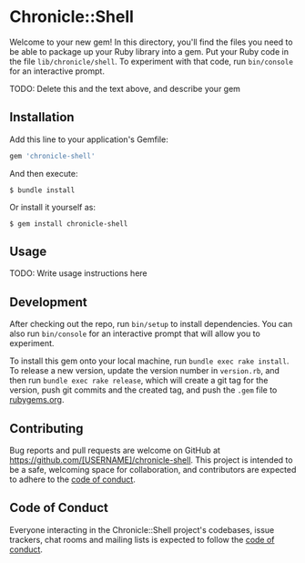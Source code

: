 # Chronicle::Shell

Welcome to your new gem! In this directory, you'll find the files you need to be able to package up your Ruby library into a gem. Put your Ruby code in the file `lib/chronicle/shell`. To experiment with that code, run `bin/console` for an interactive prompt.

TODO: Delete this and the text above, and describe your gem

## Installation

Add this line to your application's Gemfile:

```ruby
gem 'chronicle-shell'
```

And then execute:

    $ bundle install

Or install it yourself as:

    $ gem install chronicle-shell

## Usage

TODO: Write usage instructions here

## Development

After checking out the repo, run `bin/setup` to install dependencies. You can also run `bin/console` for an interactive prompt that will allow you to experiment.

To install this gem onto your local machine, run `bundle exec rake install`. To release a new version, update the version number in `version.rb`, and then run `bundle exec rake release`, which will create a git tag for the version, push git commits and the created tag, and push the `.gem` file to [rubygems.org](https://rubygems.org).

## Contributing

Bug reports and pull requests are welcome on GitHub at https://github.com/[USERNAME]/chronicle-shell. This project is intended to be a safe, welcoming space for collaboration, and contributors are expected to adhere to the [code of conduct](https://github.com/[USERNAME]/chronicle-shell/blob/main/CODE_OF_CONDUCT.md).

## Code of Conduct

Everyone interacting in the Chronicle::Shell project's codebases, issue trackers, chat rooms and mailing lists is expected to follow the [code of conduct](https://github.com/[USERNAME]/chronicle-shell/blob/main/CODE_OF_CONDUCT.md).
